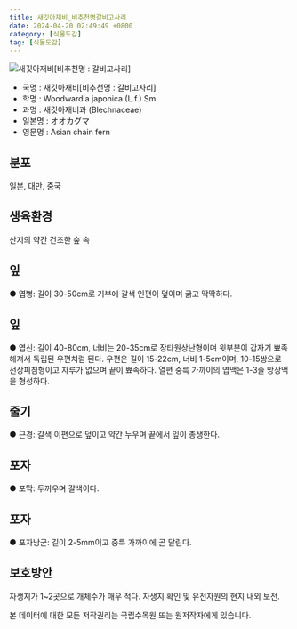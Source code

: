 ```yaml
---
title: 새깃아재비_비추천명갈비고사리
date: 2024-04-20 02:49:49 +0800
category: [식물도감]
tag: [식물도감]
---
```




![새깃아재비[비추천명 : 갈비고사리]](/fileUpload/plants/basic/Blechnaceae/Woodwardia/4162/1_th2.JPG)
- 국명 : 새깃아재비[비추천명 : 갈비고사리]
- 학명 : Woodwardia japonica (L.f.) Sm.
- 과명 : 새깃아재비과 (Blechnaceae)
- 일본명 : オオカグマ
- 영문명 : Asian chain fern


## 분포
일본, 대만, 중국
## 생육환경
산지의 약간 건조한 숲 속
## 잎
● 엽병: 길이 30-50cm로 기부에 갈색 인편이 덮이며 굵고 딱딱하다. 
## 잎
● 엽신: 길이 40-80cm, 너비는 20-35cm로 장타원상난형이며 윗부분이 갑자기 뾰족해져서 독립된 우편처럼 된다. 우편은 길이 15-22cm, 너비 1-5cm이며, 10-15쌍으로 선상피침형이고 자루가 없으며 끝이 뾰족하다. 열편 중륵 가까이의 엽맥은 1-3줄 망상맥을 형성하다. 
## 줄기
● 근경: 갈색 이편으로 덮이고 약간 누우며 끝에서 잎이 총생한다. 
## 포자
● 포막: 두꺼우며 갈색이다. 
## 포자
● 포자낭군: 길이 2-5mm이고 중륵 가까이에 곧 달린다. 
## 보호방안
자생지가 1~2곳으로 개체수가 매우 적다. 자생지 확인 및 유전자원의 현지 내외 보전.






본 데이터에 대한 모든 저작권리는 국립수목원 또는 원저작자에게 있습니다.
